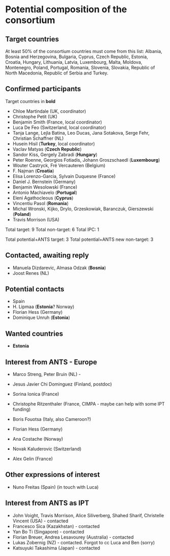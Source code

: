 # Potential composition of the consortium

## Target countries

At least 50% of the consortium countries must come from this list:
Albania, Bosnia and Herzegovina, Bulgaria, Cyprus, Czech Republic,
Estonia, Croatia, Hungary, Lithuania, Latvia, Luxembourg, Malta,
Moldova, Montenegro, Poland, Portugal, Romania, Slovenia, Slovakia,
Republic of North Macedonia, Republic of Serbia and Turkey.

## Confirmed participants

Target countries in **bold**

- Chloe Martindale (UK, coordinator)
- Christophe Petit (UK)
- Benjamin Smith (France, local coordinator)
- Luca De Feo (Switzerland, local coordinator)
- Tanja Lange, Lejla Batina, Leo Ducas, Jana Sotakova, Serge Fehr, Christian Schaffner (NL)
- Husein Hisil (**Turkey**, local coordinator)
- Vaclav Matyas (**Czech Republic**)
- Sandor Kiss, Gergely Zabradi (**Hungary**)
- Peter Roenne, Georgios Fotiadis, Johann Groszschaedl (**Luxembourg**)
- Wouter Castryck, Fré Vercauteren (Belgium)
- F. Najman (**Croatia**)
- Elisa Lorenzo-Garcia, Sylvain Duquesne (France)
- Daniel J. Bernstein (Germany)
- Benjamin Wesolowski (France)
- Antonio Machiavelo (**Portugal**)
- Eleni Agathocleous (**Cyprus**)
- Vincentiu Pasol (**Romania**)
- Michal Wronski, Kijko, Drylo, Grzeskowiak, Baranczuk, Gierszewski (**Poland**)
- Travis Morrison (USA)

Total target: 9
Total non-target: 6
Total IPC: 1

Total potential+ANTS target: 3
Total potential+ANTS new non-target: 3
 
## Contacted, awaiting reply

- Manuela Dizdarevic, Almasa Odzak (**Bosnia**)
- Joost Renes (NL)

## Potential contacts

- Spain
- H. Lipmaa (**Estonia**? Norway)
- Florian Hess (Germany)
- Dominique Unruh (**Estonia**)


## Wanted countries

- **Estonia**

## Interest from ANTS - Europe

- Marco Streng, Peter Bruin (NL) - 
- Jesus Javier Chi Dominguez (Finland, postdoc)
- Sorina Ionica (France)
- Christophe Ritzenthaler (France, CIMPA - maybe can help with some IPT funding)
- Boris Fouotsa (Italy, also Cameroon?)
- Florian Hess (Germany)

- Ana Costache (Norway)
- Novak Kaluderovic (Switzerland)
- Alex Gelin (France)

## Other expressions of interest

- Nuno Freitas (Spain) (in touch with Luca)

## Interest from ANTS as IPT

- John Voight, Travis Morrison, Alice Siliverberg, Shahed Sharif, Christelle Vincent (USA) - contacted
- Francesco Sica (Kazakhstan) - contacted
- Yan Bo Ti (Singapore) - contacted
- Florian Breuer, Andrea Lesavourey (Australia) - contacted
- Lukas Zobernig (NZ) - contacted. Forgot to cc Luca and Ben (sorry)
- Katsuyuki Takashima (Japan) - contacted
